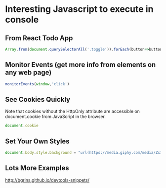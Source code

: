 # Interesting Javascript to execute in console

## From React Todo App

```javascript
Array.from(document.querySelectorAll('.toggle')).forEach(button=>button.click())
```

## Monitor Events (get more info from elements on any web page)

```javascript
monitorEvents(window,'click')
```

## See Cookies Quickly

Note that cookies without the HttpOnly attribute are accessible on document.cookie from JavaScript in the browser.

```javascript
document.cookie
```

## Set Your Own Styles

```javascript
document.body.style.background = "url(https://media.giphy.com/media/Zx1ZEctOOvxK5VCwwE/giphy.gif)"
```

## Lots More Examples

http://bgrins.github.io/devtools-snippets/